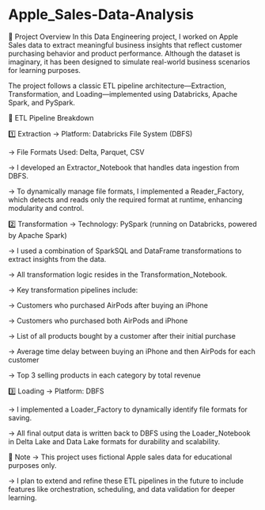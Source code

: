 # Apple_Sales-Data-Analysis

📌 Project Overview
In this Data Engineering project, I worked on Apple Sales data to extract meaningful business insights that reflect customer purchasing behavior and product performance. Although the dataset is imaginary, it has been designed to simulate real-world business scenarios for learning purposes.

The project follows a classic ETL pipeline architecture—Extraction, Transformation, and Loading—implemented using Databricks, Apache Spark, and PySpark.

🔧 ETL Pipeline Breakdown

1️⃣ Extraction
-> Platform: Databricks File System (DBFS)

-> File Formats Used: Delta, Parquet, CSV

-> I developed an Extractor_Notebook that handles data ingestion from DBFS.

-> To dynamically manage file formats, I implemented a Reader_Factory, which detects and reads only the required format at runtime, enhancing modularity and control.

2️⃣ Transformation
-> Technology: PySpark (running on Databricks, powered by Apache Spark)

-> I used a combination of SparkSQL and DataFrame transformations to extract insights from the data.

-> All transformation logic resides in the Transformation_Notebook.

-> Key transformation pipelines include:

-> Customers who purchased AirPods after buying an iPhone

-> Customers who purchased both AirPods and iPhone

-> List of all products bought by a customer after their initial purchase

-> Average time delay between buying an iPhone and then AirPods for each customer

-> Top 3 selling products in each category by total revenue

3️⃣ Loading
-> Platform: DBFS

-> I implemented a Loader_Factory to dynamically identify file formats for saving.

-> All final output data is written back to DBFS using the Loader_Notebook in Delta Lake and Data Lake formats for durability and scalability.

🚧 Note
-> This project uses fictional Apple sales data for educational purposes only.

-> I plan to extend and refine these ETL pipelines in the future to include features like orchestration, scheduling, and data validation for deeper learning.




